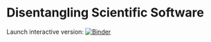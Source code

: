 # Disentangling Scientific Software

Launch interactive version: [![Binder](https://mybinder.org/badge_logo.svg)](https://mybinder.org/v2/gh/willirath/talk_disentangling_scientific_software/master?urlpath=lab/tree/00_welcome.ipynb)
